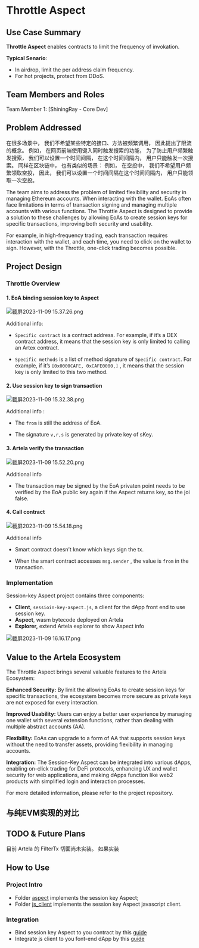 # Throttle Aspect

## Use Case Summary

**Throttle Aspect** enables contracts to limit the frequency of invokation.

**Typical Senario**:
- In airdrop, limit the per address claim frequency.
- For hot projects, protect from DDoS.

## Team Members and Roles
Team Member 1: [ShiningRay - Core Dev]

## Problem Addressed

在很多场景中， 我们不希望某些特定的接口、方法被频繁调用， 因此提出了限流的概念。 例如， 在网页前端使用键入同时触发搜索的功能， 为了防止用户频繁触发搜索， 我们可以设置一个时间间隔， 在这个时间间隔内， 用户只能触发一次搜索。
同样在区块链中， 也有类似的场景： 例如， 在空投中， 我们不希望用户频繁领取空投， 因此， 我们可以设置一个时间间隔在这个时间间隔内， 用户只能领取一次空投。

The team aims to address the problem of limited flexibility and security in managing Ethereum accounts. When interacting with the wallet. EoAs often face limitations in terms of transaction signing and managing multiple accounts with various functions. The Throttle Aspect is designed to provide a solution to these challenges by allowing EoAs to create session keys for specific transactions, improving both security and usability.

For example, in high-frequency trading, each transaction requires interaction with the wallet, and each time, you need to click on the wallet to sign. However, with the Throttle, one-click trading becomes possible.


## Project Design

### Throttle Overview



#### 1. EoA binding session key to Aspect

![截屏2023-11-09 15.37.26.png](https://github.com/QiyuanMa/Throttle-aspect-example/blob/main/img/2023-11-09-15.37.26.png)



Additional info:

- `Specific contract` is a contract address. For example, if it’s a DEX contract address, it means that the session key is only limited to calling an Artex contract.

- `Specific methods` is a list of method signature of `Specific contract`. For example, if it’s `[0x0000CAFE, 0xCAFE0000,]` , it means that the session key is only limited to this two method.



#### 2. Use session key to sign transaction

![截屏2023-11-09 15.32.38.png](https://github.com/QiyuanMa/Throttle-aspect-example/blob/main/img/2023-11-09-15.32.38.png)

Additional info :

- The `from` is still the address of EoA.

- The signature `v,r,s` is generated by private key of sKey.



#### 3. Artela verify the transaction

![截屏2023-11-09 15.52.20.png](https://github.com/QiyuanMa/Throttle-aspect-example/blob/main/img/2023-11-09-15.52.20.png)

Additional info

- The transaction may be signed by the EoA privaten point needs to be verified by the EoA public key again if the Aspect returns key, so the joi false.



#### 4. Call contract

![截屏2023-11-09 15.54.18.png](https://github.com/ShiningRay/artela-throttle-aspect/blob/main/img/2023-11-09-15.54.18.png)

Additional info

- Smart contract doesn’t know which keys sign the tx.

- When the smart contract accesses `msg.sender` , the value is `from` in the transaction.



### Implementation
Session-key Aspect project contains three components:

- **Client**, `sessioin-key-aspect.js`, a client for the dApp front end to use session key.
- **Aspect**, wasm bytecode deployed on Artela
- **Explorer,** extend Artela explorer to show Aspect info

![截屏2023-11-09 16.16.17.png](https://github.com/ShiningRay/artela-throttle-aspect/blob/main/img/2023-11-09-16.16.17.png)


## Value to the Artela Ecosystem
The Throttle Aspect brings several valuable features to the Artela Ecosystem:

**Enhanced Security:** By limit the allowing EoAs to create session keys for specific transactions, the ecosystem becomes more secure as private keys are not exposed for every interaction.

**Improved Usability:** Users can enjoy a better user experience by managing one wallet with several extension functions, rather than dealing with multiple abstract accounts (AA).

**Flexibility:** EoAs can upgrade to a form of AA that supports session keys without the need to transfer assets, providing flexibility in managing accounts.

**Integration:** The Session-Key Aspect can be integrated into various dApps, enabling on-click trading for DeFi protocols, enhancing UX and wallet security for web applications, and making dApps function like web2 products with simplified login and interaction processes.

For more detailed information, please refer to the project repository.

## 与纯EVM实现的对比



## TODO & Future Plans

目前 Artela 的 FilterTx 切面尚未实装。 如果实装


## How to Use

### Project Intro

* Folder [aspect](https://github.com/ShiningRay/artela-throttle-aspect/blob/main/aspect/README.md) implements the session key Aspect;
* Folder [js_client](https://github.com/ShiningRay/artela-throttle-aspect/blob/main/js_client/session_key_aspect_client/README.md) implements the session key Aspect javascript client.

### Integration
* Bind session key Aspect to you contract by this [guide](https://github.com/ShiningRay/artela-throttle-aspect/blob/main/aspect/README.md)
* Integrate js client to you font-end dApp by this [guide](https://github.com/ShiningRay/artela-throttle-aspect/blob/main/js_client/session_key_aspect_client/README.md)
